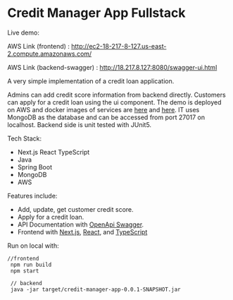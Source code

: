 # Credit Manager App Fullstack

Live demo:
<h>

AWS Link (frontend) : http://ec2-18-217-8-127.us-east-2.compute.amazonaws.com/

AWS Link (backend-swagger) : http://18.217.8.127:8080/swagger-ui.html

A very simple implementation of a credit loan application.

Admins can add credit score information from backend directly. Customers can apply for a credit loan using the ui component. The demo is deployed on AWS and docker images of services are [here](https://hub.docker.com/layers/emrebulbul23/generic-imgs/front5) and [here](https://hub.docker.com/layers/emrebulbul23/generic-imgs/credit-manager-app4). IT uses MongoDB as the database and can be accessed from port 27017 on localhost. Backend side is unit tested with JUnit5.

Tech Stack:
* Next.js React TypeScript
* Java
* Spring Boot
* MongoDB
* AWS

Features include:
* Add, update, get customer credit score.
* Apply for a credit loan.
* API Documentation with [OpenApi Swagger](https://swagger.io/).
* Frontend with [Next.js](https://nextjs.org/), [React](https://reactjs.org/), and [TypeScript](https://www.typescriptlang.org/)

Run on local with:
```
//frontend
 npm run build 
 npm start 
 
 // backend
 java -jar target/credit-manager-app-0.0.1-SNAPSHOT.jar
```
